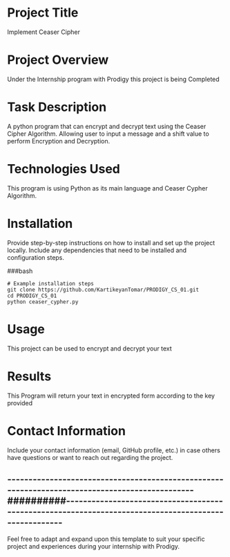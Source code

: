 # Project Title
Implement Ceaser Cipher

# Project Overview
Under the Internship program with Prodigy this project is being Completed

# Task Description
A python program that can encrypt and decrypt text using the Ceaser Cipher Algorithm. Allowing user to input a message and a shift value to perform Encryption and Decryption.

# Technologies Used
This program is using Python as its main language and Ceaser Cypher Algorithm.

# Installation

Provide step-by-step instructions on how to install and set up the project locally. Include any dependencies that need to be installed and configuration steps.

###bash
```
# Example installation steps
git clone https://github.com/KartikeyanTomar/PRODIGY_CS_01.git
cd PRODIGY_CS_01
python ceaser_cypher.py
```

# Usage

This project can be used to encrypt and decrypt your text

# Results
This Program will return your text in encrypted form according to the key provided

# Contact Information
Include your contact information (email, GitHub profile, etc.) in case others have questions or want to reach out regarding the project.

-----------------------------------------------------------------------------------------------##########-----------------------------------------------------------------------------------------------------
----------------
Feel free to adapt and expand upon this template to suit your specific project and experiences during your internship with Prodigy.
